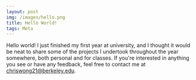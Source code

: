```yaml
---
layout: post
img: /images/hello.png
title: Hello World!
tags: Meta
---
```


Hello world! I just finished my first year at university, and I thought it would be neat to share some of the projects I undertook throughout the year somewhere, both personal and for classes. If you're interested in anything you see or have any feedback, feel free to contact me at [chriswong21@berkeley.edu](mailto:chriswong21@berkeley.edu).
